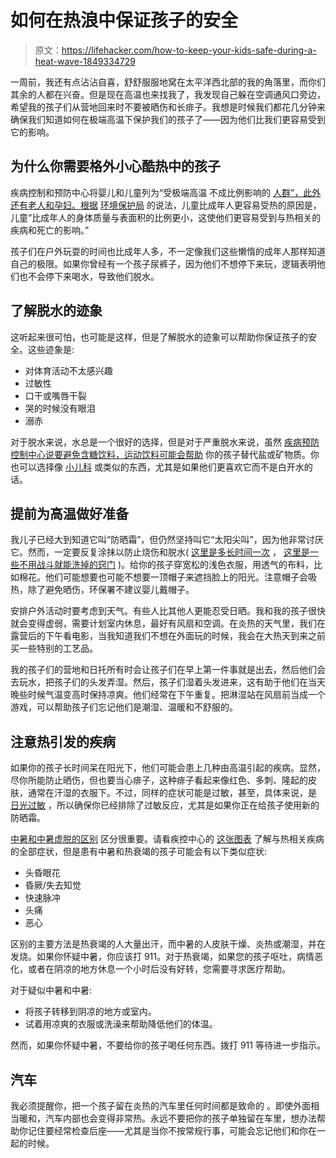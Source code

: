 # 如何在热浪中保证孩子的安全

> 原文：<https://lifehacker.com/how-to-keep-your-kids-safe-during-a-heat-wave-1849334729>

一周前，我还有点沾沾自喜，舒舒服服地窝在太平洋西北部的我的角落里，而你们其余的人都在兴奋。但是现在高温也来找我了，我发现自己躲在空调通风口旁边，希望我的孩子们从营地回来时不要被晒伤和长痱子。我想是时候我们都花几分钟来确保我们知道如何在极端高温下保护我们的孩子了——因为他们比我们更容易受到它的影响。



## 为什么你需要格外小心酷热中的孩子

疾病控制和预防中心将婴儿和儿童列为“受极端高温 不成比例影响的 [人群”，此外还有老人和孕妇。根据](https://www.cdc.gov/disasters/extremeheat/children.html#:~:text=Never%20leave%20infants%20or%20children,drinks%20with%20too%20much%20sugar.) [环境保护局](https://www.epa.gov/children/protecting-childrens-health-during-and-after-natural-disasters-extreme-heat#:~:text=Why%20are%20children%20more%20susceptible,can%20lose%20more%20fluid%20quickly.) 的说法，儿童比成年人更容易受热的原因是，儿童“比成年人的身体质量与表面积的比例更小，这使他们更容易受到与热相关的疾病和死亡的影响。”

孩子们在户外玩耍的时间也比成年人多，不一定像我们这些懒惰的成年人那样知道自己的极限。如果你曾经有一个孩子尿裤子，因为他们不想停下来玩，逻辑表明他们也不会停下来喝水，导致他们脱水。

## 了解脱水的迹象

这听起来很可怕，也可能是这样，但是了解脱水的迹象可以帮助你保证孩子的安全。这些迹象是:

*   对体育活动不太感兴趣
*   过敏性
*   口干或嘴唇干裂
*   哭的时候没有眼泪
*   溺赤

对于脱水来说，水总是一个很好的选择，但是对于严重脱水来说，虽然 [疾病预防控制中心说要避免含糖饮料，运动饮料可能会帮助](https://www.cdc.gov/disasters/extremeheat/heattips.html) 你的孩子替代盐或矿物质。你也可以选择像 [小儿科](https://pedialyte.com/) 或类似的东西，尤其是如果他们更喜欢它而不是白开水的话。

## 提前为高温做好准备

我儿子已经大到知道它叫“防晒霜”，但仍然坚持叫它“太阳尖叫”，因为他非常讨厌它。然而，一定要反复涂抹以防止烧伤和脱水( [这里是多长时间一次](https://lifehacker.com/do-you-really-need-to-reapply-sunscreen-that-often-1847337991) ， [这里是一些不用战斗就能洗掉的窍门](https://lifehacker.com/how-to-get-sunscreen-on-your-kid-without-a-battle-1834947424) )。给你的孩子穿宽松的浅色衣服，用透气的布料，比如棉花。他们可能想要也可能不想要一顶帽子来遮挡脸上的阳光。注意帽子会吸热，除了避免晒伤，环保署不建议婴儿戴帽子。

安排户外活动时要考虑到天气。有些人比其他人更能忍受日晒。我和我的孩子很快就会变得虚弱，需要计划室内休息，最好有风扇和空调。在炎热的天气里，我们在露营后的下午看电影，当我知道我们不想在外面玩的时候，我会在大热天到来之前买一些特别的工艺品。

我的孩子们的营地和日托所有时会让孩子们在早上第一件事就是出去，然后他们会去玩水，把孩子们的头发弄湿。然后，孩子们湿着头发进来，这有助于他们在当天晚些时候气温变高时保持凉爽。他们经常在下午重复。把淋湿站在风扇前当成一个游戏，可以帮助孩子们忘记他们是潮湿、温暖和不舒服的。

## 注意热引发的疾病

如果你的孩子长时间呆在阳光下，他们可能会患上几种由高温引起的疾病。显然，尽你所能防止晒伤，但也要当心痱子，这种痱子看起来像红色、多刺、隆起的皮肤，通常在汗湿的衣服下。不过，同样的症状可能是过敏，甚至，具体来说，是 [日光过敏](https://lifehacker.com/your-rash-might-be-a-sun-allergy-1849134956) ，所以确保你已经排除了过敏反应，尤其是如果你正在给孩子使用新的防晒霜。

[中暑和中暑虚脱的区别](https://lifehacker.com/know-the-signs-of-heat-exhaustion-and-heat-stroke-1827388999) 区分很重要。请看疾控中心的 [这张图表](https://www.cdc.gov/disasters/extremeheat/warning.html) 了解与热相关疾病的全部症状，但是患有中暑和热衰竭的孩子可能会有以下类似症状:

*   头昏眼花
*   昏厥/失去知觉
*   快速脉冲
*   头痛
*   恶心

区别的主要方法是热衰竭的人大量出汗，而中暑的人皮肤干燥、炎热或潮湿，并在发烧。如果你怀疑中暑，你应该打 911。对于热衰竭，如果您的孩子呕吐，病情恶化，或者在阴凉的地方休息一个小时后没有好转，您需要寻求医疗帮助。

对于疑似中暑和中暑:

*   将孩子转移到阴凉的地方或室内。
*   试着用凉爽的衣服或洗澡来帮助降低他们的体温。

然而，如果你怀疑中暑，不要给你的孩子喝任何东西。拨打 911 等待进一步指示。

## 汽车

我必须提醒你，把一个孩子留在炎热的汽车里任何时间都是致命的 。即使外面相当暖和，汽车内部也会变得非常热。永远不要把你的孩子单独留在车里，想办法帮助你记住要经常检查后座——尤其是当你不按常规行事，可能会忘记他们和你在一起的时候。